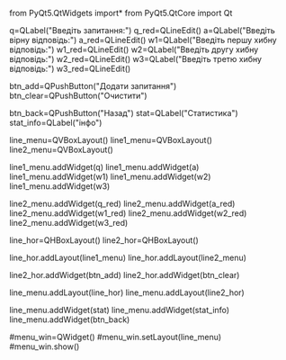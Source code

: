from PyQt5.QtWidgets import*
from PyQt5.QtCore import Qt



q=QLabel("Введіть запитання:")
q_red=QLineEdit()
a=QLabel("Введіть вірну відповідь:")
a_red=QLineEdit()
w1=QLabel("Введіть першу хибну відповідь:")
w1_red=QLineEdit()
w2=QLabel("Введіть другу хибну відповідь:")
w2_red=QLineEdit()
w3=QLabel("Введіть третю хибну відповідь:")
w3_red=QLineEdit()

btn_add=QPushButton("Додати запитання")
btn_clear=QPushButton("Очистити")

btn_back=QPushButton("Назад")
stat=QLabel("Статистика")
stat_info=QLabel("інфо")

line_menu=QVBoxLayout()
line1_menu=QVBoxLayout()
line2_menu=QVBoxLayout()

line1_menu.addWidget(q)
line1_menu.addWidget(a)
line1_menu.addWidget(w1)
line1_menu.addWidget(w2)
line1_menu.addWidget(w3)

line2_menu.addWidget(q_red)
line2_menu.addWidget(a_red)
line2_menu.addWidget(w1_red)
line2_menu.addWidget(w2_red)
line2_menu.addWidget(w3_red)

line_hor=QHBoxLayout()
line2_hor=QHBoxLayout()

line_hor.addLayout(line1_menu)
line_hor.addLayout(line2_menu)

line2_hor.addWidget(btn_add)
line2_hor.addWidget(btn_clear)

line_menu.addLayout(line_hor)
line_menu.addLayout(line2_hor)

line_menu.addWidget(stat)
line_menu.addWidget(stat_info)
line_menu.addWidget(btn_back)

#menu_win=QWidget()
#menu_win.setLayout(line_menu)
#menu_win.show()

